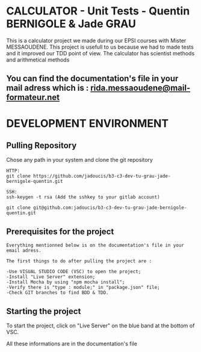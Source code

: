 # CALCULATOR - Unit Tests - Quentin BERNIGOLE & Jade GRAU
This is a calculator project we made during our EPSI courses with Mister MESSAOUDENE.
This project is usefull to us because we had to made tests and it improved our TDD point of view.
The calculator has scientist methods and arithmetical methods

## You can find the documentation's file in your mail adress which is : rida.messaoudene@mail-formateur.net

# DEVELOPMENT ENVIRONMENT

## Pulling Repository

Chose any path in your system and clone the git repository

```
HTTP: 
git clone https://github.com/jadoucis/b3-c3-dev-tu-grau-jade-bernigole-quentin.git
```
```
SSH:
ssh-keygen -t rsa (Add the sshkey to your gitlab account)

git clone git@github.com:jadoucis/b3-c3-dev-tu-grau-jade-bernigole-quentin.git
```

## Prerequisites for the project

```
Everything mentionned below is on the documentation's file in your email adress.

The first things to do after pulling the project are :

-Use VISUAL STUDIO CODE (VSC) to open the project;
-Install "Live Server" extension;
-Install Mocha by using "npm mocha install";
-Verify there is "type : module;" in "package.json" file;
-Check GIT branches to find BDD & TDD.
```

## Starting the project
To start the project, click on "Live Server" on the blue band at the bottom of VSC.

All these informations are in the documentation's file